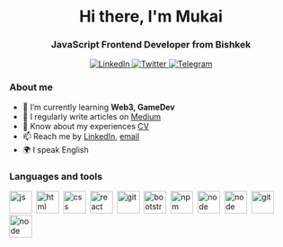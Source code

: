 <div id="header" align="center">
	<h1>Hi there, I'm Mukai</h1>
	<h3>JavaScript Frontend Developer from Bishkek</h3>
</div>

<div id="socials" align="center">
	<a href="linkedin-url">
		<img src="https://img.shields.io/badge/LinkedIn-blue?style=for-the-badge&logo=linkedin&logoColor=white" alt="LinkedIn"/>
	</a>
	<a href="twitter-url">
		<img src="https://img.shields.io/badge/Twitter-blue?style=for-the-badge&logo=twitter&logoColor=white" alt="Twitter"/>
	</a>
	<a href="telegram-url">
		<img src="https://img.shields.io/badge/Telegram-blue?style=for-the-badge&logo=telegram&logoColor=white" alt="Telegram"/>
	</a>
</div>

### About me
- 🌱 I’m currently learning **Web3, GameDev**
- 📝 I regularly write articles on [Medium](medium-link)
- 📄 Know about my experiences [CV](cv-link)
- 📫 Reach me by [LinkedIn](linkedin-link), [email](mailto:email-address)
- 🌍 I speak English

### Languages and tools
<img src="https://cdn.jsdelivr.net/gh/devicons/devicon/icons/javascript/javascript-original.svg" title="js" width="40" height="40"/>&nbsp;
<img src="https://cdn.jsdelivr.net/gh/devicons/devicon/icons/html5/html5-original.svg" title="html" width="40" height="40"/>&nbsp;
<img src="https://cdn.jsdelivr.net/gh/devicons/devicon/icons/css3/css3-original.svg" title="css" width="40" height="40"/>&nbsp;
<img src="https://cdn.jsdelivr.net/gh/devicons/devicon/icons/react/react-original.svg" title="react" width="40" height="40"/>&nbsp;
<img src="https://cdn.jsdelivr.net/gh/devicons/devicon/icons/git/git-plain.svg" title="git" width="40" height="40"/>&nbsp;
<img src="https://cdn.jsdelivr.net/gh/devicons/devicon/icons/bootstrap/bootstrap-plain.svg" title="bootstrap" width="40" height="40"/>&nbsp;
<img src="https://cdn.jsdelivr.net/gh/devicons/devicon/icons/npm/npm-original-wordmark.svg" title="npm" width="40" height="40"/>&nbsp;
<img src="https://cdn.jsdelivr.net/gh/devicons/devicon/icons/nextjs/nextjs-original.svg" title="node" width="40" height="40"/>&nbsp;
<img src="https://cdn.jsdelivr.net/gh/devicons/devicon/icons/typescript/typescript-original.svg" title="node" width="40" height="40"/>&nbsp;
<img src="https://cdn.jsdelivr.net/gh/devicons/devicon/icons/tailwindcss/tailwindcss-plain.svg" title="git" width="40" height="40"/>&nbsp;
<img src="https://cdn.jsdelivr.net/gh/devicons/devicon/icons/redux/redux-original.svg" title="node" width="40" height="40"/>&nbsp;
